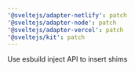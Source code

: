 ```yaml
---
'@sveltejs/adapter-netlify': patch
'@sveltejs/adapter-node': patch
'@sveltejs/adapter-vercel': patch
'@sveltejs/kit': patch
---
```


Use esbuild inject API to insert shims
